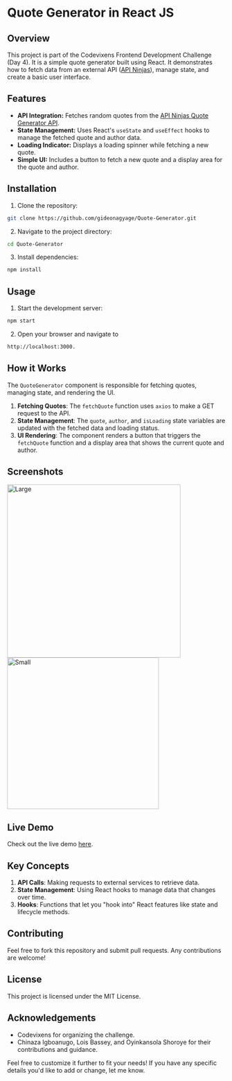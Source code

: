 # Quote Generator in React JS

## Overview

This project is part of the Codevixens Frontend Development Challenge (Day 4). It is a simple quote generator built using React. It demonstrates how to fetch data from an external API ([API Ninjas](https://api-ninjas.com/api/quotes)), manage state, and create a basic user interface.

## Features

- **API Integration:** Fetches random quotes from the [API Ninjas Quote Generator API](https://api.api-ninjas.com/v1/quotes).
- **State Management:** Uses React's `useState` and `useEffect` hooks to manage the fetched quote and author data.
- **Loading Indicator:** Displays a loading spinner while fetching a new quote.
- **Simple UI:** Includes a button to fetch a new quote and a display area for the quote and author.

## Installation

1. Clone the repository:

```bash
git clone https://github.com/gideonagyage/Quote-Generator.git
```

2. Navigate to the project directory:

```bash
cd Quote-Generator
```

3. Install dependencies:

```bash
npm install
```

## Usage

1. Start the development server:

```bash
npm start
```

2. Open your browser and navigate to

```bash
http://localhost:3000.
```

## How it Works

The `QuoteGenerator` component is responsible for fetching quotes, managing state, and rendering the UI.

1. **Fetching Quotes**: The `fetchQuote` function uses `axios` to make a GET request to the API.
2. **State Management**: The `quote`, `author`, and `isLoading` state variables are updated with the fetched data and loading status.
3. **UI Rendering**: The component renders a button that triggers the `fetchQuote` function and a display area that shows the current quote and author.

## Screenshots

<img src="./img/Screenshot-Large-Screen.jpeg" height="400px" alt="Large" title="Large Screen">

<br>

<img src="./img/Screenshot-Small-Screen.jpeg" height="350px" alt="Small" title="Small Screen">

## Live Demo

Check out the live demo [here](https://medium-landing-page-six.vercel.app/).

## Key Concepts

1. **API Calls**: Making requests to external services to retrieve data.
2. **State Management**: Using React hooks to manage data that changes over time.
3. **Hooks**: Functions that let you "hook into" React features like state and lifecycle methods.

## Contributing

Feel free to fork this repository and submit pull requests. Any contributions are welcome!

## License

This project is licensed under the MIT License.

## Acknowledgements

- Codevixens for organizing the challenge.
- Chinaza Igboanugo, Lois Bassey, and Oyinkansola Shoroye for their contributions and guidance.

Feel free to customize it further to fit your needs! If you have any specific details you'd like to add or change, let me know.
